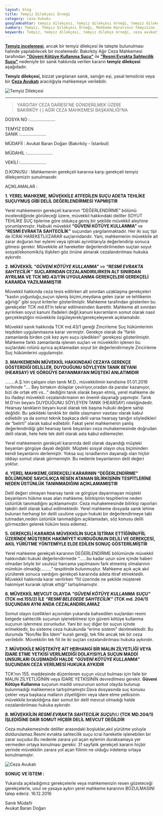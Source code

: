 ```yaml
---
layout: blog
title: Temyiz Dilekçesi Örneği
category: ceza-hukuku
googleAnahtar: temyiz dilekçesi, temyiz dilekçesi örneği, temyiz dilekçe örneği, 
summary: Temyiz, Temyiz Dilekçesi Örneği, Mahkeme Kararının Temyizine İlişkin Dilekçe
keywords: Temyiz, temyiz dilekçesi, temyiz dilekçe örneği, ceza avukatı, ağır ceza avukatı, bakırköy avukat, istanbul avukat
---
```



[**Temyiz incelemesi**](https://barandogan.av.tr/blog/ceza-hukuku/yargitay-temyiz-basvurusu.html), ancak bir temyiz dilekçesi ile talepte bulunulması halinde yapılabilecek bir incelemedir. Bakırköy Ağır Ceza Mahkemesi tarafından [**"Güveni Kötüye Kullanma Suçu"**](https://barandogan.av.tr/blog/ceza-hukuku/hizmet-nedeniyle-guveni-kotuye-kullanma-sucu-cezasi.html) ile [**"Resmi Evrakta Sahtecilik Suçu"**]( https://barandogan.av.tr/blog/ceza-hukuku/resmi-evrakta-belgede-sahtecilik-cezasi.html) nedeniyle bir sanık hakkında verilen kararın **temyiz dilekçesi** aşağıdadır.

**Temyiz dilekçesi,** bizzat yargılanan sanık, sanığın eşi, yasal temsilcisi veya bir [**Ceza Avukatı**](https://barandogan.av.tr/blog/ceza-hukuku/ceza-avukatinin-islevi.html) aracılığıyla mahkemeye verilebilir.



![Temyiz Dilekçesi](https://camo.githubusercontent.com/d6e21f7765ca395355c37fffd09b270409d648eb/687474703a2f2f692e68697a6c69726573696d2e636f6d2f4e576c6b47502e6a7067 "Temyiz Dilekçesi")


_____________________________________________________________________________________________________________________________


>YARGITAY CEZA DAİRESİ'NE GÖNDERİLMEK ÜZERE          
BAKIRKÖY (   ) AĞIR CEZA MAHKEMESİ BAŞKANLIĞI’NA


DOSYA NO		:.....................

TEMYİZ EDEN           
SANIK		    :.....................

MÜDAFİİ		  : Avukat Baran Doğan (Bakırköy - İstanbul)
				
MÜDAHİL		  :.....................

VEKİLİ		  :.....................

D.KONUSU	  : Mahkemenin gerekçeli kararına karşı gerekçeli temyiz dilekçemizin sunulmasıdır.

AÇIKLAMALAR	  :
			

**1. YEREL MAHKEME, MÜVEKKİLE ATFEDİLEN SUÇU ADETA TEHLİKE SUÇUYMUŞ GİBİ DELİL DEĞERLENDİRMESİ YAPMIŞTIR**

Yerel mahkemenin gerekçeli kararının “DEĞERLENDİRME” bölümü incelendiğinde görüleceği üzere, müvekkil hakkındaki deliller SOYUT TEHLİKE SUÇ tiplerine göre oldukça geniş bir şekilde müvekkil aleyhine yorumlanmıştır. Halbuki müvekkil **“GÜVENİ KÖTÜYE KULLANMA”** ve **“RESMİ EVRAKTA SAHTECİLİK”** suçundan yargılanmaktadır. Her iki suç tipi de İCRAİ HAREKETLİ/ZARAR suçlarındandır. Yani, mahkemenin müvekkile ait zarar doğuran her eylemi veya iştiraki ayrıntılarıyla değerlendirip sonuca gitmesi gerekir. Müvekkile ait hareketler değerlendirilmeden suçtan soyut sosyal/ekonomik/iş ilişkileri göz önüne alınarak cezalandırılması hukuka aykırıdır.    

**2. MÜVEKKİL** ***“GÜVENİ KÖTÜYE KULLANMA”*** ve ***“RESMİ EVRAKTA SAHTECİLİK”*** **SUÇLARINDAN CEZALANDIRILIRKEN ALT SINIRDAN AYRILMA VE TCK MD.43/1’İN UYGULANMA GEREKÇELERİ GEREKÇELİ KARARDA YAZILMAMIŞTIR**

Müvekkil hakkında ceza tesis edilirken alt sınırdan uzaklaşma gerekçeleri “kastın yoğunluğu,suçun işleniş biçimi,meydana gelen zarar ve tehlikenin ağırlığı” gibi soyut kriterler gösterilmiştir. Mahkeme tarafından gösterilen bu gerekçeler TCK md.61’in tekrar edilmesinden ibarettir. Mahkeme alt sınırdan ayrılırken soyut kanuni ifadeleri değil,kanuni kavramların somut olarak nasıl gerçekleştiğini müvekkile özgüleyerek/gerekçeleyerek açıklamalıdır.

Müvekkil sanık hakkında TCK md.43/1 gereği Zincirleme Suç hükümlerinin teşdiden uygulanmasına karar vermiştir. Gerekçe olarak da “farklı zamanlarda birden çok kez aynı suçu işledikleri”  gerekçesi gösterilmiştir. Mahkeme farklı zamanlarda işlenen suçları ve müvekkilin işlenen bu suçlardaki rolünü ayrıca açıklamadan soyut bir değerlendirmeyle Zincirleme Suç hükümlerini uygulamıştır.


**3. MAHKEMENİN MÜVEKKİL HAKKINDAKİ CEZAYA GEREKÇE GÖSTERDİĞİ DELİLLER, DUYDUĞUNU SÖYLEYEN TANIK BEYANI (HEARSAY) VE GÖRGÜYE DAYANMAYAN MÜŞTEKİ ANLATIMIDIR**				

.....…A.Ş.’nin çalışanı olan tanık M.D., müvekkilimin kendisine 01.01.2016 tarihinde  “.... Bey birtakım dolaplar çeviriyor,oradan da paralar kazanıyor, bizi de ortak etti vs…” dediğini tanık olarak beyan etmiş, yerel mahkeme de bu ifadeyi müvekkili cezalandırmanın en önemli dayanağı yapmıştır. Tanık M.D’nin beyanı DUYDUĞUNU SÖYLEYEN TANIK (HEARSAY) niteliğindedir. Hearsay tanıkların beyanı kural olarak tek başına hukuki değere sahip değildir. Bu şekildeki tanıklık bir delile ulaşmanın vasıtası olarak kabul edilebilir ya da somut teknik başkaca delil varsa hearsay tanığın söyledikleri de “belirti” olarak kabul edilebilir. Fakat yerel mahkemenin yanlış değerlendirdiği gibi hearsay tanık beyanları ceza muhakemesinde doğrudan delil olarak, hele hele tek delil olarak asla kabul edilemezler.

Yerel mahkemenin gerekçeli kararında delil olarak dayandığı müşteki beyanları görgüye dayalı değildir. Müşteki sosyal olayın oluş biçiminden kendi beyanlarını derlemiştir. Yoksa suç isnadlarının dayanağı olan hiçbir iddiayı somut olarak  görmemiştir. Bu nedenle beyanlarının delil değeri yoktur.
 
**4. YEREL MAHKEME,GEREKÇELİ KARARININ “DEĞERLENDİRME” BÖLÜMÜNDE SAVCILIKÇA RESEN ATANAN BİLİRKİŞİNİN TESPİTLERİNE NEDEN ÜSTÜNLÜK TANINMADIĞINI AÇIKLAMAMIŞTIR**     

Delil değeri olmayan hearsay tanık ve görgüye dayanmayan müşteki beyanlarını hükme esas alan mahkeme, bilirkişinin tespitlerine neden üstünlük tanımadığını açıklamamıştır. Ceza muhakemesinde bilirkişi raporları takdiri delil olarak kabul edilmektedir. Yerel mahkeme dosyada sanık lehine bulunan herhangi bir delili usulüne uygun hukuki bir değerlendirmeye tabi tutmadan,neden üstünlük tanımadığını açıklamadan, söz konusu delili görmezden gelerek hüküm tesis edemez.

**5. GEREKÇELİ KARARDA MÜVEKKİLİN SUÇA İŞTİRAK ETTİĞİNİN/FİİL ÜZERİNDE MÜŞTEREK HAKİMİYET KURDUĞUNUN DELİLİ VE  GEREKÇESİ, AKIL YÜRÜTME YÖNTEMİYLE ELDE EDİLEN SONUÇ GÖSTERİLMİŞTİR** 
	
Yerel mahkeme gerekçeli kararının DEĞERLENDİRME bölümünde müvekkil hakkındaki hukuki değerlendirmede “……bu kadar uzun süre içinde haberi olmadan böyle bir usulsüz harcama yapılmasını fark etmemiş olmalarının mümkün olmadığı………” tespitinde bulunmuştur. Mahkeme açık açık akıl yürüterek sonuca vardığını gerekçeli kararında adeta itiraf etmektedir. Müvekkil hakkında karar verilirken “fiil üzerinde ne şekilde müşterek hakimiyet kurarak iştirak ettiği” tartışılmamıştır.




**6. MÜVEKKİL MEVCUT OLAYDA** ***"GÜVENİ KÖTÜYE KULLANMA SUÇU"*** **(TCK md.155/2) İLE** ***“RESMİ BELEGEDE SAHTECİLİK”*** **(TCK md. 204/1) SUÇUNDAN AYNI ANDA CEZALANDIRILAMAZ** 			

Somut olayın özellikleri açısından 	yukarıda bahsedilen suçlardan resmi belgede sahtecilik suçunun işlenebilmesi için güveni kötüye kullanma suçunun işlenmesi zorunludur. Yani bir suç diğer bir suçun içinde erimektedir, bu sisteme ceza hukukunda “erime sistemi” denilmektedir. Bu durumda “Non/Ne Bis İdem” kuralı gereği, tek fiile ancak tek bir ceza verilebilir. Müvekkilin tek fiil ile iki suçtan cezalandırılması hukuka aykırıdır.

**7. MÜVEKKİLE MÜŞTEKİYE AİT HERHANGİ BİR MALIN ZİLYETLİĞİ VEYA İDARE ETME YETKİSİ VERİLMEDİĞİ DOLAYISIYLA SUÇUN MADDİ UNSURLARI OLUŞMADIĞI HALDE** ***“GÜVENİ KÖTÜYE KULLANMA”*** **SUÇUNDAN CEZA VERİLMESİ HUKUKA AYKIDIR**	

TCK’nın 155. maddesinde düzenlenen suçun vücut bulması için faile bir MALIN ZİLYETLİĞİNİN veya İDARE YETKİSİNİN devredilmesi gerekir. **Güveni Kötüye Kullanma** suçunun maddi unsurunun somut olayda bulunup bulunmadığı mahkemece tartışılmamıştır.Dava dosyasında suç konusu çekler veya başkaca malların zilyetliğinin veya idare etme yetkisinin müvekkile bırakıldığına dair somut bir delil mevcut olmadığı halde cezalandırılması hukuka aykırıdır.

**8. MÜVEKKİLİN** ***RESMİ EVRAKTA SAHTECİLİK SUÇU***NU **(TCK MD.204/1) İŞLEDİĞİNE DAİR SOMUT HİÇBİR DELİL MEVCUT DEĞİLDİR**

Ceza muhakemesinde deliller arasındaki boşluklar,akıl yürütme yoluyla doldurulamaz.Resmi evrakta sahtecilik suçu icrai hareketle işlenebilen bir zarar suçudur.Bu nedenle zarara yol açan eylemin duraksamaya yer vermeden ortaya konulması gerekir. 31 sayfalık gerekçeli kararın hiçbir yerinde müvekkilin zarara yol açan fiilinin ne olduğu irdelenip ortaya konulmamıştır.

![Ceza Avukatı](https://camo.githubusercontent.com/b5ba5f5e2364aab496a1fe6f30aae33b08487779/687474703a2f2f70616b697374616e6372696d696e616c7265636f7264732e636f6d2f77702d636f6e74656e742f75706c6f6164732f323031322f31312f312d4261696c2d6f662d416d69722d736576656e2d6f74686572732d636f6e6669726d65642d323930783136302e6a7067 "Ceza Avukatı")


**SONUÇ VE İSTEM	:**  

Yukarıda açıkladığımız gerekçelerle veya mahkemenizin resen gözeteceği gerekçelerle, usul ve yasaya aykırı yerel mahkeme kararının BOZULMASINI talep ederiz. 16.12.2016	

Sanık Müdafii                  
Avukat Baran Doğan
